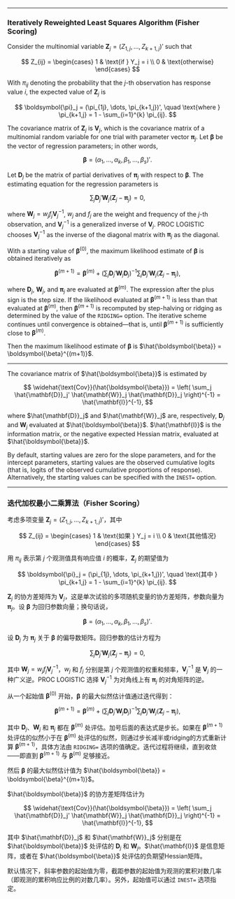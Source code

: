 ------------------------------------------------------------------------

### Iteratively Reweighted Least Squares Algorithm (Fisher Scoring)

Consider the multinomial variable $\mathbf{Z}_j = (Z_{1,j}, \dots, Z_{k+1,j})'$ such that

$$
Z_{ij} = 
\begin{cases} 
1 & \text{if } Y_j = i \\
0 & \text{otherwise}
\end{cases}
$$

With $\pi_{ij}$ denoting the probability that the $j$-th observation has response value $i$, the expected value of $\mathbf{Z}_j$ is

$$
\boldsymbol{\pi}_j = (\pi_{1j}, \dots, \pi_{k+1,j})', \quad \text{where } \pi_{k+1,j} = 1 - \sum_{i=1}^{k} \pi_{ij}.
$$

The covariance matrix of $\mathbf{Z}_j$ is $\mathbf{V}_j$, which is the covariance matrix of a multinomial random variable for one trial with parameter vector $\boldsymbol{\pi}_j$. Let $\boldsymbol{\beta}$ be the vector of regression parameters; in other words,

$$
\boldsymbol{\beta} = (\alpha_1, \dots, \alpha_k, \beta_1, \dots, \beta_s)'.
$$

Let $\mathbf{D}_j$ be the matrix of partial derivatives of $\boldsymbol{\pi}_j$ with respect to $\boldsymbol{\beta}$. The estimating equation for the regression parameters is

$$
\sum_j \mathbf{D}_j' \mathbf{W}_j (\mathbf{Z}_j - \boldsymbol{\pi}_j) = 0,
$$

where $\mathbf{W}_j = w_j f_j \mathbf{V}_j^{-1}$, $w_j$ and $f_j$ are the weight and frequency of the $j$-th observation, and $\mathbf{V}_j^{-1}$ is a generalized inverse of $\mathbf{V}_j$. PROC LOGISTIC chooses $\mathbf{V}_j^{-1}$ as the inverse of the diagonal matrix with $\boldsymbol{\pi}_j$ as the diagonal.

With a starting value of $\boldsymbol{\beta}^{(0)}$, the maximum likelihood estimate of $\boldsymbol{\beta}$ is obtained iteratively as

$$
\boldsymbol{\beta}^{(m+1)} = \boldsymbol{\beta}^{(m)} + \left( \sum_j \mathbf{D}_j' \mathbf{W}_j \mathbf{D}_j \right)^{-1} \sum_j \mathbf{D}_j' \mathbf{W}_j (\mathbf{Z}_j - \boldsymbol{\pi}_j),
$$

where $\mathbf{D}_j$, $\mathbf{W}_j$, and $\boldsymbol{\pi}_j$ are evaluated at $\boldsymbol{\beta}^{(m)}$. The expression after the plus sign is the step size. If the likelihood evaluated at $\boldsymbol{\beta}^{(m+1)}$ is less than that evaluated at $\boldsymbol{\beta}^{(m)}$, then $\boldsymbol{\beta}^{(m+1)}$ is recomputed by step-halving or ridging as determined by the value of the `RIDGING=` option. The iterative scheme continues until convergence is obtained—that is, until $\boldsymbol{\beta}^{(m+1)}$ is sufficiently close to $\boldsymbol{\beta}^{(m)}$.

Then the maximum likelihood estimate of $\boldsymbol{\beta}$ is $\hat{\boldsymbol{\beta}} = \boldsymbol{\beta}^{(m+1)}$.

------------------------------------------------------------------------

The covariance matrix of $\hat{\boldsymbol{\beta}}$ is estimated by

$$
\widehat{\text{Cov}}(\hat{\boldsymbol{\beta}}) = \left( \sum_j \hat{\mathbf{D}}_j' \hat{\mathbf{W}}_j \hat{\mathbf{D}}_j \right)^{-1} = \hat{\mathbf{I}}^{-1},
$$

where $\hat{\mathbf{D}}_j$ and $\hat{\mathbf{W}}_j$ are, respectively, $\mathbf{D}_j$ and $\mathbf{W}_j$ evaluated at $\hat{\boldsymbol{\beta}}$. $\hat{\mathbf{I}}$ is the information matrix, or the negative expected Hessian matrix, evaluated at $\hat{\boldsymbol{\beta}}$.

By default, starting values are zero for the slope parameters, and for the intercept parameters, starting values are the observed cumulative logits (that is, logits of the observed cumulative proportions of response). Alternatively, the starting values can be specified with the `INEST=` option.

------------------------------------------------------------------------

### 迭代加权最小二乘算法（Fisher Scoring）

考虑多项变量 $\mathbf{Z}_j = (Z_{1,j}, \dots, Z_{k+1,j})'$，其中

$$
Z_{ij} = 
\begin{cases} 
1 & \text{如果 } Y_j = i \\
0 & \text{其他情况}
\end{cases}
$$

用 $\pi_{ij}$ 表示第 $j$ 个观测值具有响应值 $i$ 的概率，$\mathbf{Z}_j$ 的期望值为

$$
\boldsymbol{\pi}_j = (\pi_{1j}, \dots, \pi_{k+1,j})', \quad \text{其中 } \pi_{k+1,j} = 1 - \sum_{i=1}^{k} \pi_{ij}.
$$

$\mathbf{Z}_j$ 的协方差矩阵为 $\mathbf{V}_j$，这是单次试验的多项随机变量的协方差矩阵，参数向量为 $\boldsymbol{\pi}_j$。设 $\boldsymbol{\beta}$ 为回归参数向量；换句话说，

$$
\boldsymbol{\beta} = (\alpha_1, \dots, \alpha_k, \beta_1, \dots, \beta_s)'.
$$

设 $\mathbf{D}_j$ 为 $\boldsymbol{\pi}_j$ 关于 $\boldsymbol{\beta}$ 的偏导数矩阵。回归参数的估计方程为

$$
\sum_j \mathbf{D}_j' \mathbf{W}_j (\mathbf{Z}_j - \boldsymbol{\pi}_j) = 0,
$$

其中 $\mathbf{W}_j = w_j f_j \mathbf{V}_j^{-1}$，$w_j$ 和 $f_j$ 分别是第 $j$ 个观测值的权重和频率，$\mathbf{V}_j^{-1}$ 是 $\mathbf{V}_j$ 的一种广义逆。PROC LOGISTIC 选择 $\mathbf{V}_j^{-1}$ 为对角线上有 $\boldsymbol{\pi}_j$ 的对角矩阵的逆。

从一个起始值 $\boldsymbol{\beta}^{(0)}$ 开始，$\boldsymbol{\beta}$ 的最大似然估计值通过迭代得到：

$$
\boldsymbol{\beta}^{(m+1)} = \boldsymbol{\beta}^{(m)} + \left( \sum_j \mathbf{D}_j' \mathbf{W}_j \mathbf{D}_j \right)^{-1} \sum_j \mathbf{D}_j' \mathbf{W}_j (\mathbf{Z}_j - \boldsymbol{\pi}_j),
$$

其中 $\mathbf{D}_j$、$\mathbf{W}_j$ 和 $\boldsymbol{\pi}_j$ 都在 $\boldsymbol{\beta}^{(m)}$ 处评估。加号后面的表达式是步长。如果在 $\boldsymbol{\beta}^{(m+1)}$ 处评估的似然小于在 $\boldsymbol{\beta}^{(m)}$ 处评估的似然，则通过步长减半或ridging的方式重新计算 $\boldsymbol{\beta}^{(m+1)}$，具体方法由 `RIDGING=` 选项的值确定。迭代过程将继续，直到收敛——即直到 $\boldsymbol{\beta}^{(m+1)}$ 与 $\boldsymbol{\beta}^{(m)}$ 足够接近。

然后 $\boldsymbol{\beta}$ 的最大似然估计值为 $\hat{\boldsymbol{\beta}} = \boldsymbol{\beta}^{(m+1)}$。

$\hat{\boldsymbol{\beta}}$ 的协方差矩阵估计为

$$
\widehat{\text{Cov}}(\hat{\boldsymbol{\beta}}) = \left( \sum_j \hat{\mathbf{D}}_j' \hat{\mathbf{W}}_j \hat{\mathbf{D}}_j \right)^{-1} = \hat{\mathbf{I}}^{-1},
$$

其中 $\hat{\mathbf{D}}_j$ 和 $\hat{\mathbf{W}}_j$ 分别是在 $\hat{\boldsymbol{\beta}}$ 处评估的 $\mathbf{D}_j$ 和 $\mathbf{W}_j$。$\hat{\mathbf{I}}$ 是信息矩阵，或者在 $\hat{\boldsymbol{\beta}}$ 处评估的负期望Hessian矩阵。

默认情况下，斜率参数的起始值为零，截距参数的起始值为观测的累积对数几率（即观测的累积响应比例的对数几率）。另外，起始值可以通过 `INEST=` 选项指定。
